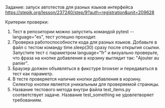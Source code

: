 Задание: запуск автотестов для разных языков интерфейса
https://stepik.org/lesson/237240/step/9?auth=registration&unit=209628

Критерии проверки:
1. Тест в репозитории можно запустить командой pytest --language="es", тест успешно проходит.
2. Проверка работоспособности кода для разных языков. Добавьте в файл с тестом команду time.sleep(30) сразу после открытия ссылки. Запустите тест с параметром language="fr" и визуально проверьте, что фраза на кнопке добавления в корзину выглядит так: "Ajouter au panier".
3. Браузер должен объявляться в фикстуре browser и передаваться в тест как параметр.
4. В тесте проверяется наличие кнопки добавления в корзину. Селектор кнопки является уникальным для проверяемой страницы.
5. Название тестового метода внутри файла test_items.py соответствует задаче. Название test_something не удовлетворяет требованиям.
